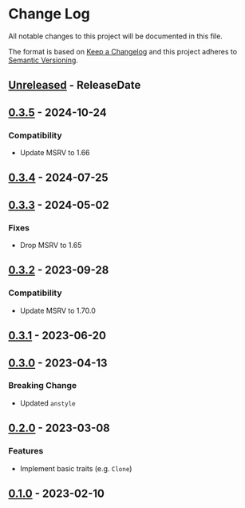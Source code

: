 # Change Log
All notable changes to this project will be documented in this file.

The format is based on [Keep a Changelog](http://keepachangelog.com/)
and this project adheres to [Semantic Versioning](http://semver.org/).

<!-- next-header -->
## [Unreleased] - ReleaseDate

## [0.3.5] - 2024-10-24

### Compatibility

- Update MSRV to 1.66

## [0.3.4] - 2024-07-25

## [0.3.3] - 2024-05-02

### Fixes

- Drop MSRV to 1.65

## [0.3.2] - 2023-09-28

### Compatibility

- Update MSRV to 1.70.0

## [0.3.1] - 2023-06-20

## [0.3.0] - 2023-04-13

### Breaking Change

- Updated `anstyle`

## [0.2.0] - 2023-03-08

### Features

- Implement basic traits (e.g. `Clone`)

## [0.1.0] - 2023-02-10

<!-- next-url -->
[Unreleased]: https://github.com/rust-cli/anstyle/compare/anstyle-roff-v0.3.5...HEAD
[0.3.5]: https://github.com/rust-cli/anstyle/compare/anstyle-roff-v0.3.4...anstyle-roff-v0.3.5
[0.3.4]: https://github.com/rust-cli/anstyle/compare/anstyle-roff-v0.3.3...anstyle-roff-v0.3.4
[0.3.3]: https://github.com/rust-cli/anstyle/compare/anstyle-roff-v0.3.2...anstyle-roff-v0.3.3
[0.3.2]: https://github.com/rust-cli/anstyle/compare/anstyle-roff-v0.3.1...anstyle-roff-v0.3.2
[0.3.1]: https://github.com/rust-cli/anstyle/compare/anstyle-roff-v0.3.0...anstyle-roff-v0.3.1
[0.3.0]: https://github.com/rust-cli/anstyle/compare/anstyle-roff-v0.2.0...anstyle-roff-v0.3.0
[0.2.0]: https://github.com/rust-cli/anstyle/compare/anstyle-roff-v0.1.0...anstyle-roff-v0.2.0
[0.1.0]: https://github.com/rust-cli/anstyle/compare/6d15580ecb12a97fb7fffa015d7cae88f1ade671...anstyle-roff-v0.1.0
